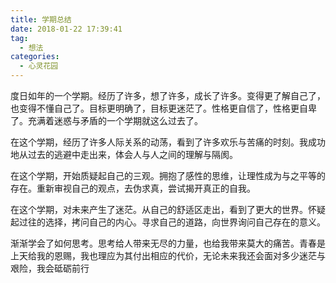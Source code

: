 ```yaml
---
title: 学期总结
date: 2018-01-22 17:39:41
tag:
  - 想法
categories:
  - 心灵花园
---
```

度日如年的一个学期。经历了许多，想了许多，成长了许多。变得更了解自己了，也变得不懂自己了。目标更明确了，目标更迷茫了。性格更自信了，性格更自卑了。充满着迷惑与矛盾的一个学期就这么过去了。

在这个学期，经历了许多人际关系的动荡，看到了许多欢乐与苦痛的时刻。我成功地从过去的逃避中走出来，体会人与人之间的理解与隔阂。

<!-- more -->

在这个学期，开始质疑起自己的三观。拥抱了感性的思维，让理性成为与之平等的存在。重新审视自己的观点，去伪求真，尝试揭开真正的自我。

在这个学期，对未来产生了迷茫。从自己的舒适区走出，看到了更大的世界。怀疑起过往的选择，拷问自己的内心。寻求自己的道路，向世界询问自己存在的意义。

渐渐学会了如何思考。思考给人带来无尽的力量，也给我带来莫大的痛苦。青春是上天给我的恩赐，我也理应为其付出相应的代价，无论未来我还会面对多少迷茫与艰险，我会砥砺前行

